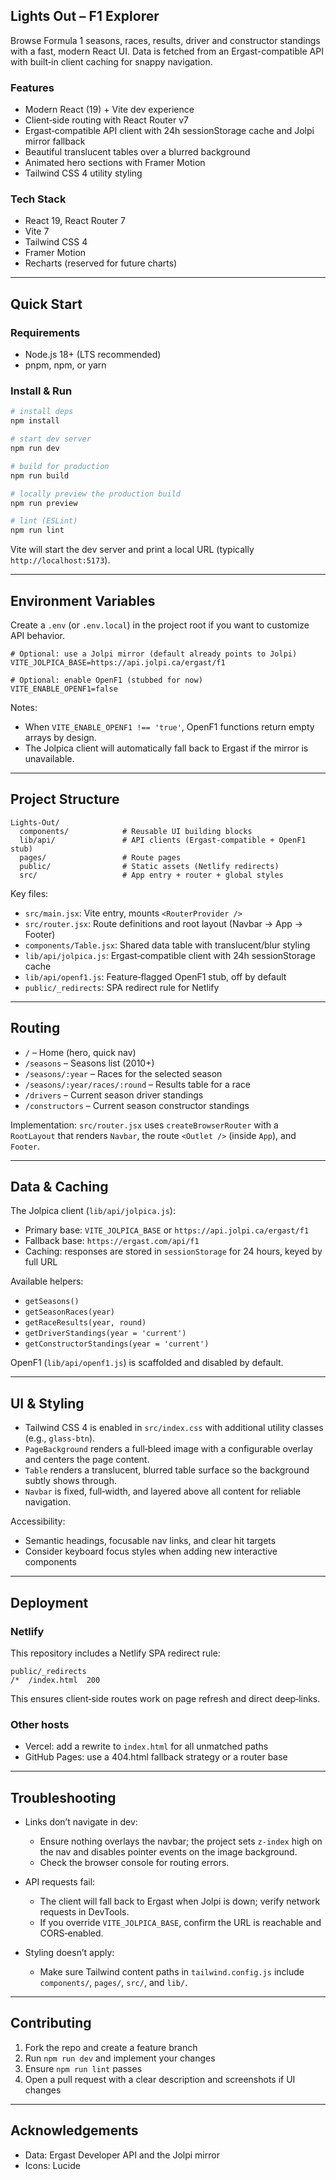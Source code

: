 ## Lights Out – F1 Explorer

Browse Formula 1 seasons, races, results, driver and constructor standings with a fast, modern React UI. Data is fetched from an Ergast-compatible API with built‑in client caching for snappy navigation.

### Features
- Modern React (19) + Vite dev experience
- Client‑side routing with React Router v7
- Ergast‑compatible API client with 24h sessionStorage cache and Jolpi mirror fallback
- Beautiful translucent tables over a blurred background
- Animated hero sections with Framer Motion
- Tailwind CSS 4 utility styling

### Tech Stack
- React 19, React Router 7
- Vite 7
- Tailwind CSS 4
- Framer Motion
- Recharts (reserved for future charts)

---

## Quick Start

### Requirements
- Node.js 18+ (LTS recommended)
- pnpm, npm, or yarn

### Install & Run
```bash
# install deps
npm install

# start dev server
npm run dev

# build for production
npm run build

# locally preview the production build
npm run preview

# lint (ESLint)
npm run lint
```

Vite will start the dev server and print a local URL (typically `http://localhost:5173`).

---

## Environment Variables
Create a `.env` (or `.env.local`) in the project root if you want to customize API behavior.

```
# Optional: use a Jolpi mirror (default already points to Jolpi)
VITE_JOLPICA_BASE=https://api.jolpi.ca/ergast/f1

# Optional: enable OpenF1 (stubbed for now)
VITE_ENABLE_OPENF1=false
```

Notes:
- When `VITE_ENABLE_OPENF1 !== 'true'`, OpenF1 functions return empty arrays by design.
- The Jolpica client will automatically fall back to Ergast if the mirror is unavailable.

---

## Project Structure
```
Lights-Out/
  components/            # Reusable UI building blocks
  lib/api/               # API clients (Ergast-compatible + OpenF1 stub)
  pages/                 # Route pages
  public/                # Static assets (Netlify redirects)
  src/                   # App entry + router + global styles
```

Key files:
- `src/main.jsx`: Vite entry, mounts `<RouterProvider />`
- `src/router.jsx`: Route definitions and root layout (Navbar → App → Footer)
- `components/Table.jsx`: Shared data table with translucent/blur styling
- `lib/api/jolpica.js`: Ergast‑compatible client with 24h sessionStorage cache
- `lib/api/openf1.js`: Feature‑flagged OpenF1 stub, off by default
- `public/_redirects`: SPA redirect rule for Netlify

---

## Routing
- `/` – Home (hero, quick nav)
- `/seasons` – Seasons list (2010+)
- `/seasons/:year` – Races for the selected season
- `/seasons/:year/races/:round` – Results table for a race
- `/drivers` – Current season driver standings
- `/constructors` – Current season constructor standings

Implementation: `src/router.jsx` uses `createBrowserRouter` with a `RootLayout` that renders `Navbar`, the route `<Outlet />` (inside `App`), and `Footer`.

---

## Data & Caching

The Jolpica client (`lib/api/jolpica.js`):
- Primary base: `VITE_JOLPICA_BASE` or `https://api.jolpi.ca/ergast/f1`
- Fallback base: `https://ergast.com/api/f1`
- Caching: responses are stored in `sessionStorage` for 24 hours, keyed by full URL

Available helpers:
- `getSeasons()`
- `getSeasonRaces(year)`
- `getRaceResults(year, round)`
- `getDriverStandings(year = 'current')`
- `getConstructorStandings(year = 'current')`

OpenF1 (`lib/api/openf1.js`) is scaffolded and disabled by default.

---

## UI & Styling

- Tailwind CSS 4 is enabled in `src/index.css` with additional utility classes (e.g., `glass-btn`).
- `PageBackground` renders a full‑bleed image with a configurable overlay and centers the page content.
- `Table` renders a translucent, blurred table surface so the background subtly shows through.
- `Navbar` is fixed, full‑width, and layered above all content for reliable navigation.

Accessibility:
- Semantic headings, focusable nav links, and clear hit targets
- Consider keyboard focus styles when adding new interactive components

---

## Deployment

### Netlify
This repository includes a Netlify SPA redirect rule:

```
public/_redirects
/*  /index.html  200
```

This ensures client‑side routes work on page refresh and direct deep‑links.

### Other hosts
- Vercel: add a rewrite to `index.html` for all unmatched paths
- GitHub Pages: use a 404.html fallback strategy or a router base

---

## Troubleshooting

- Links don’t navigate in dev:
  - Ensure nothing overlays the navbar; the project sets `z-index` high on the nav and disables pointer events on the image background.
  - Check the browser console for routing errors.

- API requests fail:
  - The client will fall back to Ergast when Jolpi is down; verify network requests in DevTools.
  - If you override `VITE_JOLPICA_BASE`, confirm the URL is reachable and CORS‑enabled.

- Styling doesn’t apply:
  - Make sure Tailwind content paths in `tailwind.config.js` include `components/`, `pages/`, `src/`, and `lib/`.

---

## Contributing

1. Fork the repo and create a feature branch
2. Run `npm run dev` and implement your changes
3. Ensure `npm run lint` passes
4. Open a pull request with a clear description and screenshots if UI changes

---

## Acknowledgements
- Data: Ergast Developer API and the Jolpi mirror
- Icons: Lucide




